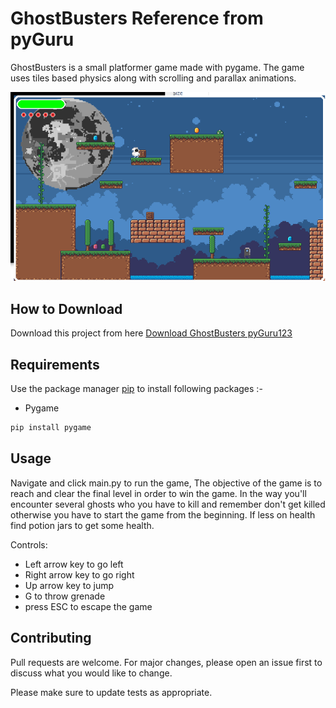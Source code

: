 # GhostBusters Reference from pyGuru

GhostBusters is a small platformer game made with pygame. The game uses tiles based physics along with scrolling and parallax animations.

![Alt text](app.png?raw=true "GhostBusters")

## How to Download

Download this project from here [Download GhostBusters pyGuru123](https://downgit.github.io/#/home?url=https://github.com/pyGuru123/Python-Games/tree/master/GhostBusters)

## Requirements

Use the package manager [pip](https://pip.pypa.io/en/stable/) to install following packages :-
* Pygame

```bash
pip install pygame
```

## Usage

Navigate and click main.py to run the game, The objective of the game is to reach and clear the final level in order to win the game. In the way you'll encounter several ghosts who you have to kill and remember don't get killed otherwise you have to start the game from the beginning. If less on health find potion jars to get some health.

Controls:
* Left arrow key to go left
* Right arrow key to go right
* Up arrow key to jump
* G to throw grenade
* press ESC to escape the game

## Contributing

Pull requests are welcome. For major changes, please open an issue first to discuss what you would like to change.

Please make sure to update tests as appropriate.